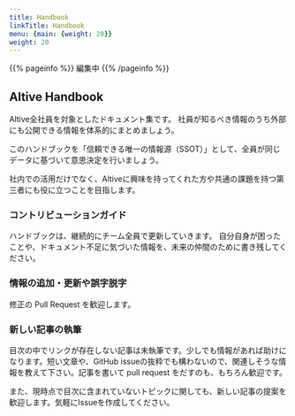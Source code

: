 ```yaml
---
title: Handbook
linkTitle: Handbook
menu: {main: {weight: 20}}
weight: 20
---
```


{{% pageinfo %}}
編集中
{{% /pageinfo %}}

## Altive Handbook

Altive全社員を対象としたドキュメント集です。
社員が知るべき情報のうち外部にも公開できる情報を体系的にまとめましょう。

このハンドブックを「信頼できる唯一の情報源（SSOT）」として、全員が同じデータに基づいて意思決定を行いましょう。

社内での活用だけでなく、Altiveに興味を持ってくれた方や共通の課題を持つ第三者にも役に立つことを目指します。

### コントリビューションガイド

ハンドブックは、継続的にチーム全員で更新していきます。
自分自身が困ったことや、ドキュメント不足に気づいた情報を、未来の仲間のために書き残してください。 

### 情報の追加・更新や誤字脱字

修正の Pull Request を歓迎します。

### 新しい記事の執筆

目次の中でリンクが存在しない記事は未執筆です。少しでも情報があれば助けになります。短い文章や、GitHub issueの抜粋でも構わないので、関連しそうな情報を教えて下さい。記事を書いて pull request をだすのも、もちろん歓迎です。

また、現時点で目次に含まれていないトピックに関しても、新しい記事の提案を歓迎します。気軽にIssueを作成してください。
